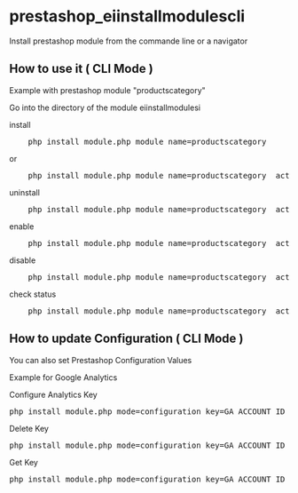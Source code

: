 # prestashop_eiinstallmodulescli
Install prestashop module from the commande line or a navigator

How to use it ( CLI Mode )
----

Example with prestashop module "productscategory"

Go into the directory of the module eiinstallmodulesi

install
<pre>
	php install_module.php module_name=productscategory 
</pre>
  or 
<pre>
	php install_module.php module_name=productscategory  action=install
</pre>

uninstall
<pre>
	php install_module.php module_name=productscategory  action=uninstall
</pre>

enable
<pre>
	php install_module.php module_name=productscategory  action=enable
</pre>

disable
<pre>
	php install_module.php module_name=productscategory  action=disable
</pre>

check status
<pre>
	php install_module.php module_name=productscategory  action=status
</pre>

How to update Configuration ( CLI Mode )
----

You can also set Prestashop Configuration Values

Example for Google Analytics

Configure Analytics Key
<pre>
php install_module.php mode=configuration key=GA_ACCOUNT_ID value="MY-KEY"
</pre>

Delete Key
<pre>
php install_module.php mode=configuration key=GA_ACCOUNT_ID action_conf=delete
</pre>

Get Key
<pre>
php install_module.php mode=configuration key=GA_ACCOUNT_ID action_conf=get
</pre>
 


  
